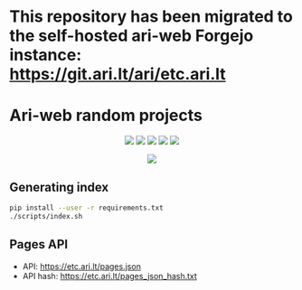 # This repository has been migrated to the self-hosted ari-web Forgejo instance: <https://git.ari.lt/ari/etc.ari.lt>
# Ari-web random projects

<p align="center">
  <img src="https://img.shields.io/badge/Maintained-Yes-green?color=red&style=flat-square">
  <img src="https://img.shields.io/github/last-commit/ari-lt/etc.ari.lt?color=red&style=flat-square">
  <img src="https://img.shields.io/github/repo-size/ari-lt/etc.ari.lt?color=red&style=flat-square">
  <img src="https://img.shields.io/github/issues/ari-lt/etc.ari.lt?color=red&style=flat-square">
  <img src="https://img.shields.io/github/stars/ari-lt/etc.ari.lt?color=red&style=flat-square">
</p>

<p align="center">
  <img src="https://api.netlify.com/api/v1/badges/191f2e4c-f499-42b2-b699-4a48a6ad5184/deploy-status" />
</p>

## Generating index

```sh
pip install --user -r requirements.txt
./scripts/index.sh
```

## Pages API

-   API: https://etc.ari.lt/pages.json
-   API hash: https://etc.ari.lt/pages_json_hash.txt
